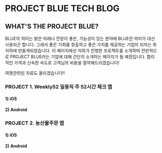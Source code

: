 # PROJECT BLUE TECH BLOG
## WHAT'S THE PROJECT BLUE?
BLUE의 의미는 밝은 미래나 전망이 좋은, 가능성이 있는 분야에 BLUE란 의미가 대신 사용되곤 합니다. 그래서 좋은 기회를 창출하고 좋은 가치를 제공하는 기업이 되자는 취지하에 만들게되었습니다. 이 페이지에선 저희가 진행한 프로젝트를 소개하며 전반적으로 PROJECT BLUE라는 기업에 대해 간단히 소개하는 페이지가 될 예정입니다.
합리적인 가격과 신속한 속도로 고객님의 비용을 절약해드리겠습니다!

여행관련된 자료도 올리겠습니다!!

### PROJECT 1. Weekly52 일용직 주 52시간 체크 앱 

#### 1) iOS
#### 2) Android

### PROJECT 2. 농산물주문 앱
#### 1) iOS
#### 2) Android
